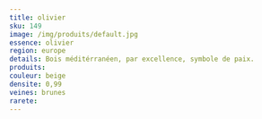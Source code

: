 ```yaml
---
title: olivier
sku: 149
image: /img/produits/default.jpg
essence: olivier
region: europe
details: Bois méditérranéen, par excellence, symbole de paix.
produits:
couleur: beige
densite: 0,99
veines: brunes
rarete: 
---
```


